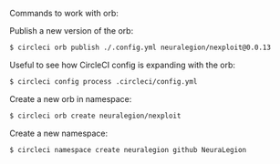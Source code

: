 Commands to work with orb:

Publish a new version of the orb:

```sh
$ circleci orb publish ./.config.yml neuralegion/nexploit@0.0.13
```

Useful to see how CircleCI config is expanding with the orb:

```sh
$ circleci config process .circleci/config.yml
```

Create a new orb in namespace:

```sh
$ circleci orb create neuralegion/nexploit
```

Create a new namespace:

```sh
$ circleci namespace create neuralegion github NeuraLegion
```
